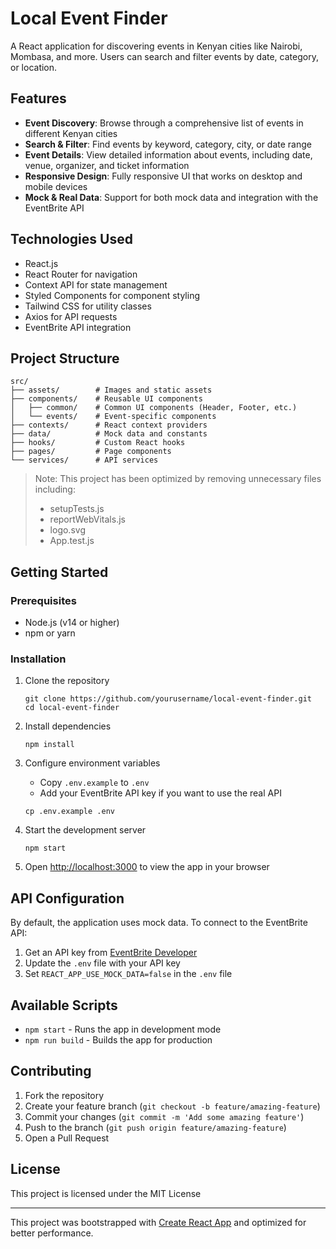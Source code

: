 # Local Event Finder

A React application for discovering events in Kenyan cities like Nairobi, Mombasa, and more. Users can search and filter events by date, category, or location.

## Features

- **Event Discovery**: Browse through a comprehensive list of events in different Kenyan cities
- **Search & Filter**: Find events by keyword, category, city, or date range
- **Event Details**: View detailed information about events, including date, venue, organizer, and ticket information
- **Responsive Design**: Fully responsive UI that works on desktop and mobile devices
- **Mock & Real Data**: Support for both mock data and integration with the EventBrite API

## Technologies Used

- React.js
- React Router for navigation
- Context API for state management
- Styled Components for component styling
- Tailwind CSS for utility classes
- Axios for API requests
- EventBrite API integration

## Project Structure

```
src/
├── assets/        # Images and static assets
├── components/    # Reusable UI components
│   ├── common/    # Common UI components (Header, Footer, etc.)
│   └── events/    # Event-specific components
├── contexts/      # React context providers
├── data/          # Mock data and constants
├── hooks/         # Custom React hooks
├── pages/         # Page components
└── services/      # API services
```

> Note: This project has been optimized by removing unnecessary files including: 
> - setupTests.js
> - reportWebVitals.js
> - logo.svg
> - App.test.js

## Getting Started

### Prerequisites

- Node.js (v14 or higher)
- npm or yarn

### Installation

1. Clone the repository
   ```
   git clone https://github.com/yourusername/local-event-finder.git
   cd local-event-finder
   ```

2. Install dependencies
   ```
   npm install
   ```

3. Configure environment variables
   - Copy `.env.example` to `.env`
   - Add your EventBrite API key if you want to use the real API
   ```
   cp .env.example .env
   ```

4. Start the development server
   ```
   npm start
   ```

5. Open [http://localhost:3000](http://localhost:3000) to view the app in your browser

## API Configuration

By default, the application uses mock data. To connect to the EventBrite API:

1. Get an API key from [EventBrite Developer](https://www.eventbrite.com/platform/api)
2. Update the `.env` file with your API key
3. Set `REACT_APP_USE_MOCK_DATA=false` in the `.env` file

## Available Scripts

- `npm start` - Runs the app in development mode
- `npm run build` - Builds the app for production

## Contributing

1. Fork the repository
2. Create your feature branch (`git checkout -b feature/amazing-feature`)
3. Commit your changes (`git commit -m 'Add some amazing feature'`)
4. Push to the branch (`git push origin feature/amazing-feature`)
5. Open a Pull Request

## License

This project is licensed under the MIT License

---

This project was bootstrapped with [Create React App](https://github.com/facebook/create-react-app) and optimized for better performance.
